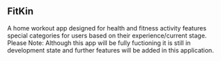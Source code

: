 ## FitKin

A home workout app designed for health and fitness activity features special categories for users based on their experience/current stage.
Please Note:
Although this app will be fully fuctioning it is still in development state and further features will be added in this application. 
